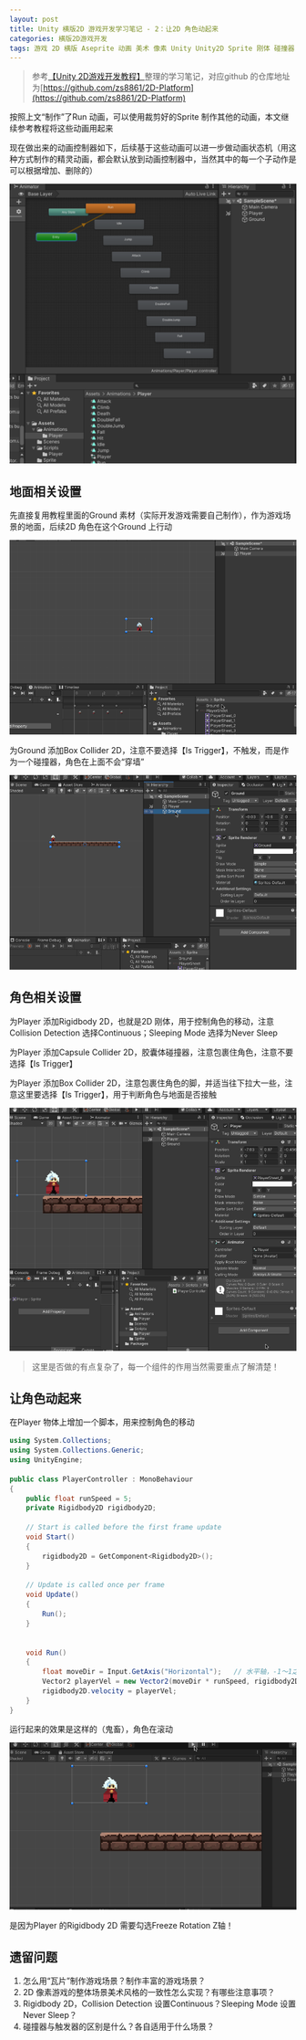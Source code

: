 ```yaml
---
layout: post
title: Unity 横版2D 游戏开发学习笔记 - 2：让2D 角色动起来
categories: 横版2D游戏开发
tags: 游戏 2D 横版 Aseprite 动画 美术 像素 Unity Unity2D Sprite 刚体 碰撞器 触发器 
---
```


>参考[【Unity 2D游戏开发教程】](https://www.bilibili.com/video/BV1sE411L7kV)整理的学习笔记，对应github 的仓库地址为[https://github.com/zs8861/2D-Platform](https://github.com/zs8861/2D-Platform)

按照上文“制作”了Run 动画，可以使用裁剪好的Sprite 制作其他的动画，本文继续参考教程将这些动画用起来

现在做出来的动画控制器如下，后续基于这些动画可以进一步做动画状态机（用这种方式制作的精灵动画，都会默认放到动画控制器中，当然其中的每一个子动作是可以根据增加、删除的）

![](../media/image/2024-10-26/02-01.png)

## 地面相关设置

先直接复用教程里面的Ground 素材（实际开发游戏需要自己制作），作为游戏场景的地面，后续2D 角色在这个Ground 上行动

![](../media/image/2024-10-26/02-02.gif)

为Ground 添加Box Collider 2D，注意不要选择【Is Trigger】，不触发，而是作为一个碰撞器，角色在上面不会“穿墙”

![](../media/image/2024-10-26/02-03.gif)

## 角色相关设置

为Player 添加Rigidbody 2D，也就是2D 刚体，用于控制角色的移动，注意Collision Detection 选择Continuous；Sleeping Mode 选择为Never Sleep

为Player 添加Capsule Collider 2D，胶囊体碰撞器，注意包裹住角色，注意不要选择【Is Trigger】

为Player 添加Box Collider 2D，注意包裹住角色的脚，并适当往下拉大一些，注意这里要选择【Is Trigger】，用于判断角色与地面是否接触

![](../media/image/2024-10-26/02-04.gif)

>这里是否做的有点复杂了，每一个组件的作用当然需要重点了解清楚！

## 让角色动起来

在Player 物体上增加一个脚本，用来控制角色的移动

```c#
using System.Collections;
using System.Collections.Generic;
using UnityEngine;

public class PlayerController : MonoBehaviour
{
    public float runSpeed = 5;
    private Rigidbody2D rigidbody2D;

    // Start is called before the first frame update
    void Start()
    {
        rigidbody2D = GetComponent<Rigidbody2D>();
    }

    // Update is called once per frame
    void Update()
    {
        Run();
    }


    void Run()
    {
        float moveDir = Input.GetAxis("Horizontal");   // 水平轴，-1～1之间的值
        Vector2 playerVel = new Vector2(moveDir * runSpeed, rigidbody2D.velocity.y);
        rigidbody2D.velocity = playerVel;
    }
}
```

运行起来的效果是这样的（鬼畜），角色在滚动

![](../media/image/2024-10-26/02-05.gif)

是因为Player 的Rigidbody 2D 需要勾选Freeze Rotation Z轴！

## 遗留问题

1. 怎么用“瓦片”制作游戏场景？制作丰富的游戏场景？
2. 2D 像素游戏的整体场景美术风格的一致性怎么实现？有哪些注意事项？
3. Rigidbody 2D，Collision Detection 设置Continuous？Sleeping Mode 设置Never Sleep？
4. 碰撞器与触发器的区别是什么？各自适用于什么场景？
